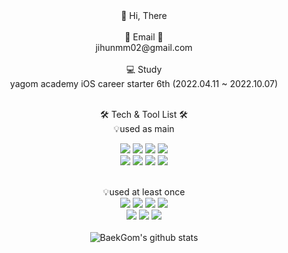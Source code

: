 
<div align="center">
👋 Hi, There<br><br>
📧 Email 📧<br>
jihunmm02@gmail.com<br><br>
💻 Study<br>
 yagom academy iOS career starter 6th (2022.04.11 ~ 2022.10.07)
<br><br>
 
🛠 Tech & Tool List 🛠 <br>
💡used as main<br>

<img src="https://img.shields.io/badge/iOS-000000?style=for-the-badge&logo=iOS&logoColor=white">
<img src="https://img.shields.io/badge/Swift-F46D01?style=for-the-badge&logo=Swift&logoColor=white">
<img src="https://img.shields.io/badge/ReactiveX-B7178C?style=for-the-badge&logo=ReactiveX&logoColor=white">
<img src="https://img.shields.io/badge/Firebase-FFCA28?style=for-the-badge&logo=Firebase&logoColor=white">

<br>
<img src="https://img.shields.io/badge/Xcode-147EFB?style=for-the-badge&logo=Xcode&logoColor=white">
<img src="https://img.shields.io/badge/CoCoaPods-EE3322?style=for-the-badge&logo=CoCoaPods&logoColor=white">
<img src="https://img.shields.io/badge/Git-F05032?style=for-the-badge&logo=Git&logoColor=white">
<img src="https://img.shields.io/badge/Github-181717?style=for-the-badge&logo=Github&logoColor=white">
<br><br>
    
💡used at least once<br>
<img src="https://img.shields.io/badge/HTML5-E34F26?style=for-the-badge&logo=html5&logoColor=white">
<img src="https://img.shields.io/badge/CSS3-1572B6?style=for-the-badge&logo=CSS3&logoColor=white">
<img src="https://img.shields.io/badge/JavaScript-F7DF1E?style=for-the-badge&logo=JavaScript&logoColor=white">
<img src="https://img.shields.io/badge/C Sharp-239120?style=for-the-badge&logo=C Sharp&logoColor=white">
<br>
<img src="https://img.shields.io/badge/.NET-512BD4?style=for-the-badge&logo=.Net&logoColor=white">
<img src="https://img.shields.io/badge/MSSQL-CC2927?style=for-the-badge&logo=Microsoft SQL Server&logoColor=white">
<img src="https://img.shields.io/badge/Apache Tomcat-F8DC75?style=for-the-badge&logo=Apache Tomcat&logoColor=white">
<br><br>
![BaekGom's github stats](https://github-readme-stats.vercel.app/api?username=Baek-Gom-95&show_icons=true)
</div>
